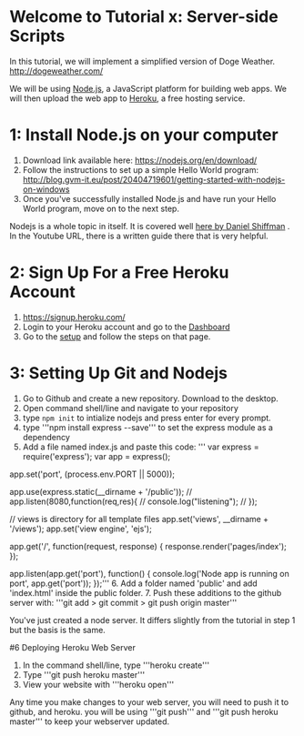 # Welcome to Tutorial x: Server-side Scripts

In this tutorial, we will implement a simplified version of Doge Weather. http://dogeweather.com/

We will be using [Node.js](https://www.tutorialspoint.com/nodejs/nodejs_introduction.htm), a JavaScript platform for building web apps. We will then upload the web app to [Heroku](https://www.heroku.com/), a free hosting service.

# 1: Install Node.js on your computer
1. Download link available here: https://nodejs.org/en/download/
2. Follow the instructions to set up a simple Hello World program: http://blog.gvm-it.eu/post/20404719601/getting-started-with-nodejs-on-windows
3. Once you've successfully installed Node.js and have run your Hello World program, move on to the next step.


Nodejs is a whole topic in itself. It is covered well [here by Daniel Shiffman](https://www.youtube.com/watch?v=P-Upi9TMrBk&list=PLRqwX-V7Uu6Yyn-fBtGHfN0_xCtBwUkBp) . In the Youtube URL, there is a written guide there that is very helpful.


# 2: Sign Up For a Free Heroku Account
1. https://signup.heroku.com/
2. Login to your Heroku account and go to the [Dashboard](https://dashboard.heroku.com/)
3. Go to the [setup](https://devcenter.heroku.com/articles/getting-started-with-nodejs#set-up) and follow the steps on that page. 

# 3: Setting Up Git and Nodejs
1. Go to Github and create a new repository. Download to the desktop.
2. Open command shell/line and navigate to your repository
3. type ```npm init``` to intialize nodejs and press enter for every prompt.
4. type '''npm install express --save''' to set the express module as a dependency
5. Add a file named index.js and paste this code:
'''
var express = require('express');
var app = express();

app.set('port', (process.env.PORT || 5000));

app.use(express.static(__dirname + '/public'));
// app.listen(8080,function(req,res){
//   console.log("listening");
// });

// views is directory for all template files
app.set('views', __dirname + '/views');
app.set('view engine', 'ejs');

app.get('/', function(request, response) {
  response.render('pages/index');
});

app.listen(app.get('port'), function() {
  console.log('Node app is running on port', app.get('port'));
});'''
6. Add a folder named 'public' and add 'index.html' inside the public folder.
7. Push these additions to the github server with: '''git add > git commit > git push origin master''' 

You've just created a node server. It differs slightly from the tutorial in step 1 but the basis is the same.

#6 Deploying Heroku Web Server
1. In the command shell/line, type '''heroku create'''
2. Type '''git push heroku master'''
3. View your website with '''heroku open'''

Any time you make changes to your web server, you will need to push it to github, and heroku. you will be using '''git push''' and '''git push heroku master''' to keep your webserver updated.



